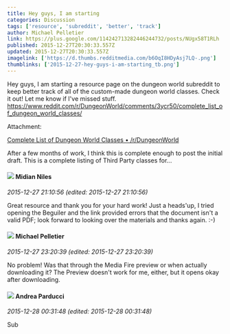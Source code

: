 ```yaml
---
title: Hey guys, I am starting
categories: Discussion
tags: ['resource', 'subreddit', 'better', 'track']
author: Michael Pelletier
link: https://plus.google.com/114242713282446244732/posts/NUgx58T1RLh
published: 2015-12-27T20:30:33.557Z
updated: 2015-12-27T20:30:33.557Z
imagelink: ['https://d.thumbs.redditmedia.com/b6OqI8HDyAsj7LQ-.png']
thumblinks: ['2015-12-27-hey-guys-i-am-starting_tb.png']
---
```


Hey guys, I am starting a resource page on the dungeon world subreddit to keep better track of all of the custom-made dungeon world classes. Check it out! Let me know if I&#39;ve missed stuff. <a href="https://www.reddit.com/r/DungeonWorld/comments/3ycr50/complete_list_of_dungeon_world_classes/" class="ot-anchor">https://www.reddit.com/r/DungeonWorld/comments/3ycr50/complete_list_of_dungeon_world_classes/</a>


Attachment:

<a href='https://www.reddit.com/r/DungeonWorld/comments/3ycr50/complete_list_of_dungeon_world_classes'>Complete List of Dungeon World Classes • /r/DungeonWorld</a>


After a few months of work, I think this is complete enough to post the initial draft. This is a complete listing of Third Party classes for...
<div id='comment z13fft2gvkv4ypgw004ci1szatqfyfo4dck'>
  <h4><img src='{{site.baseurl}}//images/avatars/102244069314605948434_photo.jpg'> Midian Niles</h4>
      <p><cite>2015-12-27 21:10:56 (edited: 2015-12-27 21:10:56)</cite></p>
        <p>Great resource and thank you for your hard work! Just a heads&#39;up, I tried opening the Beguiler and the link provided errors that the document isn&#39;t a valid PDF; look forward to looking over the materials and thanks again. :-)</p>
</div>
        

<div id='comment z13fft2gvkv4ypgw004ci1szatqfyfo4dck'>
  <h4><img src='{{site.baseurl}}//images/avatars/114242713282446244732_photo.jpg'> Michael Pelletier</h4>
      <p><cite>2015-12-27 23:20:39 (edited: 2015-12-27 23:20:39)</cite></p>
        <p>No problem! Was that through the Media Fire preview or when actually downloading it? The Preview doesn&#39;t work for me, either, but it opens okay after downloading.</p>
</div>
        

<div id='comment z13fft2gvkv4ypgw004ci1szatqfyfo4dck'>
  <h4><img src='{{site.baseurl}}//images/avatars/101076298485951808085_photo.jpg'> Andrea Parducci</h4>
      <p><cite>2015-12-28 00:31:48 (edited: 2015-12-28 00:31:48)</cite></p>
        <p>Sub</p>
</div>
        